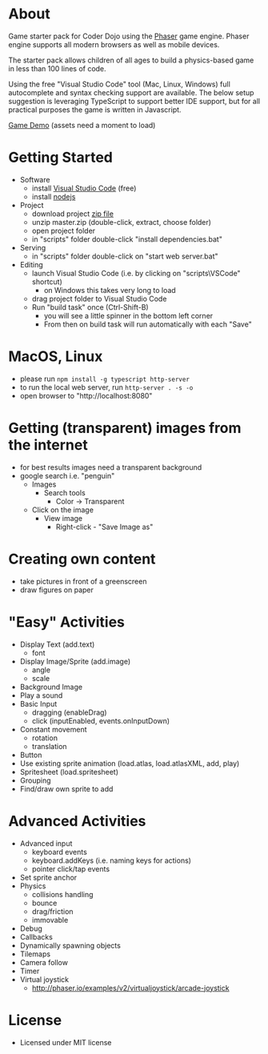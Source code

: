 # About

Game starter pack for Coder Dojo using the [Phaser](phaser.io) game engine. Phaser 
engine supports all modern browsers as well as mobile devices.

The starter pack allows children of all ages to build a physics-based game in 
less than 100 lines of code.

Using the free "Visual Studio Code" tool (Mac, Linux, Windows) full autocomplete 
and syntax checking support are available.
The below setup suggestion is leveraging TypeScript to support better IDE support, 
but for all practical purposes the game is written in Javascript.

[Game Demo](http://codinguncut.github.io/dojo-game/) (assets need a moment to load)


# Getting Started
* Software
	* install [Visual Studio Code](https://code.visualstudio.com/) (free)
	* install [nodejs](https://nodejs.org/en/)
* Project
	* download project [zip file](https://github.com/codinguncut/dojo-game/archive/master.zip)
	* unzip master.zip (double-click, extract, choose folder)
	* open project folder
	* in "scripts" folder double-click "install dependencies.bat"
* Serving
	* in "scripts" folder double-click on "start web server.bat"
* Editing
	* launch Visual Studio Code (i.e. by clicking on "scripts\\VSCode" shortcut)
		* on Windows this takes very long to load
	* drag project folder to Visual Studio Code
	* Run "build task" once (Ctrl-Shift-B)
		* you will see a little spinner in the bottom left corner
		* From then on build task will run automatically with each "Save" 


# MacOS, Linux
* please run `npm install -g typescript http-server`
* to run the local web server, run `http-server . -s -o`
* open browser to "http://localhost:8080"


# Getting (transparent) images from the internet
* for best results images need a transparent background
* google search i.e. "penguin"
	* Images
		* Search tools
			* Color -> Transparent
	* Click on the image
		* View image
			* Right-click - "Save Image as"


# Creating own content
* take pictures in front of a greenscreen
* draw figures on paper


# "Easy" Activities
* Display Text (add.text)
	* font
* Display Image/Sprite (add.image)
	* angle
	* scale
* Background Image
* Play a sound
* Basic Input
	* dragging (enableDrag)
	* click (inputEnabled, events.onInputDown)
* Constant movement
	* rotation
	* translation
* Button
* Use existing sprite animation (load.atlas, load.atlasXML, add, play)
* Spritesheet (load.spritesheet)
* Grouping
* Find/draw own sprite to add


# Advanced Activities
* Advanced input
	* keyboard events
	* keyboard.addKeys (i.e. naming keys for actions)
	* pointer click/tap events
* Set sprite anchor
* Physics
	* collisions handling
	* bounce
	* drag/friction
	* immovable
* Debug
* Callbacks
* Dynamically spawning objects
* Tilemaps
* Camera follow
* Timer
* Virtual joystick
	* http://phaser.io/examples/v2/virtualjoystick/arcade-joystick


# License
* Licensed under MIT license
